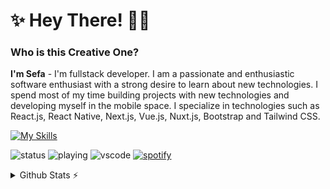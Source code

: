 # ✨ Hey There! 👋🏻

### Who is this Creative One?

**I'm Sefa** - I'm fullstack developer. I am a passionate and enthusiastic software enthusiast with a strong desire to learn about new technologies. I spend most of my time building projects with new technologies and developing myself in the mobile space. I specialize in technologies such as React.js, React Native, Next.js, Vue.js, Nuxt.js, Bootstrap and Tailwind CSS.

[![My Skills](https://skillicons.dev/icons?i=php,js,ts,nodejs,express,vite,react,nextjs,redux,vue,electron,discordjs,discord,bots,jquery,html,css,sass,tailwind,bootstrap,materialui,graphql,prisma,mongodb,postgres,supabase,firebase,mysql,cloudflare,postman,powershell,git,npm,linux,ubuntu,kali,vscode,wordpress)](https://skillicons.dev)<br/>

![status](https://nocache.advaith.workers.dev?url=https://img.shields.io/endpoint?url=https://dev.discordprofiles.me/api/badge/status/276544649148235776?simple=true)
![playing](https://nocache.advaith.workers.dev?url=https://img.shields.io/endpoint?url=https://dev.discordprofiles.me/api/badge/playing/276544649148235776)
![vscode](https://nocache.advaith.workers.dev?url=https://img.shields.io/endpoint?url=https://dev.discordprofiles.me/api/badge/vscode/276544649148235776)
[![spotify](https://nocache.advaith.workers.dev?url=https://img.shields.io/endpoint?url=https://dev.discordprofiles.me/api/badge/spotify/276544649148235776)](https://dev.discordprofiles.me/openspotify/276544649148235776)

<details>
  <summary>Github Stats ⚡</summary>
  
  <a href="#">![Github stats](https://github-readme-stats.vercel.app/api?username=sefakrdm&theme=blueberry&count_private=true&hide_border=true&line_height=20)</a>
  <a href="#">![Top Langs](https://github-readme-stats.vercel.app/api/top-langs/?username=sefakrdm&layout=compact&theme=blueberry&count_private=true&hide_border=true)</a>
</details>

<!-- ![Top Langs](https://github-readme-stats.vercel.app/api/top-langs/?username=sefakrdm&layout=compact&show_icons=true&theme=highcontrast&hide_border=true)
&nbsp;&nbsp;&nbsp;&nbsp;
![Anurag's GitHub stats](https://github-readme-stats.vercel.app/api?username=sefakrdm&show_icons=true&theme=highcontrast&hide_border=true) -->


<!--
**sefakrdm/sefakrdm** is a ✨ _special_ ✨ repository because its `README.md` (this file) appears on your GitHub profile.

Here are some ideas to get you started:

- 🔭 I’m currently working on ...
- 🌱 I’m currently learning ...
- 👯 I’m looking to collaborate on ...
- 🤔 I’m looking for help with ...
- 💬 Ask me about ...
- 📫 How to reach me: ...
- 😄 Pronouns: ...
- ⚡ Fun fact: ...
-->
